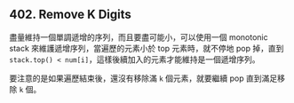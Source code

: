 ## 402. Remove K Digits

盡量維持一個單調遞增的序列，而且要盡可能小，可以使用一個 monotonic stack 來維護遞增序列，當遍歷的元素小於 top 元素時，就不停地 pop 掉，直到 `stack.top() < num[i]`，這樣後續加入的元素才能維持是一個遞增序列。

要注意的是如果遍歷結束後，還沒有移除滿 `k` 個元素，就要繼續 pop 直到滿足移除 `k` 個。
